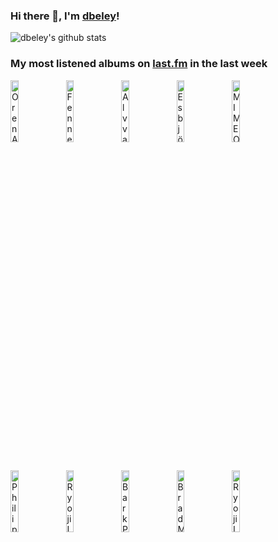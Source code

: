 ### Hi there 👋, I'm [dbeley](https://dbeley.ovh/en)!

![dbeley's github stats](https://github-readme-stats.vercel.app/api?username=dbeley)

### My most listened albums on [last.fm](https://www.last.fm/user/d_beley) in the last week

[<img src='https://lastfm.freetls.fastly.net/i/u/300x300/6b8c0151a7d3e187288d81a33dc4dc3d.jpg' width='16%' height='16%' alt='Oren Ambarchi - Shebang'>](https://www.last.fm/music/oren%2bambarchi/shebang)&nbsp;
[<img src='https://lastfm.freetls.fastly.net/i/u/300x300/38d1df3293874b84cba49cea0b1fd7ba.jpg' width='16%' height='16%' alt='Fennesz - Venice (10th Anniversary Edition)'>](https://www.last.fm/music/fennesz/venice%2b%252810th%2banniversary%2bedition%2529)&nbsp;
[<img src='https://lastfm.freetls.fastly.net/i/u/300x300/e41b308ca8a94f72e26a79320a3bf313.jpg' width='16%' height='16%' alt='Alvvays - Blue Rev'>](https://www.last.fm/music/alvvays/blue%2brev)&nbsp;
[<img src='https://lastfm.freetls.fastly.net/i/u/300x300/7aa1e5972c884dfe92e858b19dfc46a7.png' width='16%' height='16%' alt='Esbjörn Svensson Trio - From Gagarins Point of View'>](https://www.last.fm/music/esbj%25c3%25b6rn%2bsvensson%2btrio/from%2bgagarin%2527s%2bpoint%2bof%2bview)&nbsp;
[<img src='https://lastfm.freetls.fastly.net/i/u/300x300/7397bd9846b3855b375d6a37aba4cf3a.jpg' width='16%' height='16%' alt='MIMEO - Lifting Concrete Lightly'>](https://www.last.fm/music/mimeo/lifting%2bconcrete%2blightly)&nbsp;
<br>
[<img src='https://lastfm.freetls.fastly.net/i/u/300x300/fa38105884f53db1186d53b3ba92c347.jpg' width='16%' height='16%' alt='Philip Glass - Mishima'>](https://www.last.fm/music/philip%2bglass/mishima)&nbsp;
[<img src='https://lastfm.freetls.fastly.net/i/u/300x300/4269622f90154333aa7cecdd0d2ba504.png' width='16%' height='16%' alt='Ryoji Ikeda - Dataplex'>](https://www.last.fm/music/ryoji%2bikeda/dataplex)&nbsp;
[<img src='https://lastfm.freetls.fastly.net/i/u/300x300/8e0f3226be8c4220aab4bebe90a0113e.jpg' width='16%' height='16%' alt='Bark Psychosis - Hex'>](https://www.last.fm/music/bark%2bpsychosis/hex)&nbsp;
[<img src='https://lastfm.freetls.fastly.net/i/u/300x300/09d779833c16d8cebffbf56a4e8d0ff9.jpg' width='16%' height='16%' alt='Brad Mehldau - Introducing Brad Mehldau'>](https://www.last.fm/music/brad%2bmehldau/introducing%2bbrad%2bmehldau)&nbsp;
[<img src='https://lastfm.freetls.fastly.net/i/u/300x300/8b804295677b4382a603c4e7c575dcdf.png' width='16%' height='16%' alt='Ryoji Ikeda - Time And Space'>](https://www.last.fm/music/ryoji%2bikeda/time%2band%2bspace)&nbsp;
<br>
